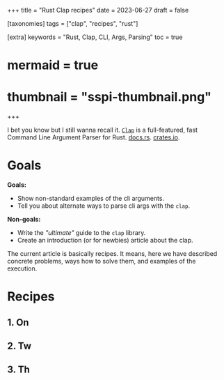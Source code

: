 +++
title = "Rust Clap recipes"
date = 2023-06-27
draft = false

[taxonomies]
tags = ["clap", "recipes", "rust"]

[extra]
keywords = "Rust, Clap, CLI, Args, Parsing"
toc = true
# mermaid = true
# thumbnail = "sspi-thumbnail.png"
+++

I bet you know but I still wanna recall it. [`Clap`](https://github.com/clap-rs/clap) is a full-featured, fast Command Line Argument Parser for Rust. [docs.rs](https://docs.rs/clap/latest/clap/). [crates.io](https://crates.io/crates/clap).

# Goals

**Goals:**

* Show non-standard examples of the cli arguments.
* Tell you about alternate ways to parse cli args with the `clap`.

**Non-goals:**

* Write the *"ultimate"* guide to the `clap` library.
* Create an introduction (or for newbies) article about the clap.

The current article is basically recipes. It means, here we have described concrete problems, ways how to solve them, and examples of the execution.

# Recipes

## 1. On

## 2. Tw

## 3. Th
